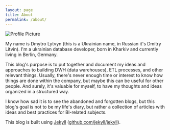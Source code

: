 ```yaml
---
layout: page
title: About
permalink: /about/
---
```


<img src="{{ site.baseurl }}/assets/profile_photo.jpg" title="Profile Picture" class="profile">

My name is Dmytro Lytvyn (this is a Ukrainian name, in Russian it's Dmitry Litvin). I'm a ukrainian database developer, born in Kharkiv and currently living in Berlin, Germany.

This blog's purpose is to put together and document my ideas and approaches to building DWH (data warehouses), ETL processes, and other relevant things. Usually, there's never enough time or interest to know how things are done within the company, but maybe this can be useful for other people. And surely, it's valuable for myself, to have my thoughts and ideas organized in a structured way.

I know how sad it is to see the abandoned and forgotten blogs, but this blog's goal is not to be my life's diary, but rather a collection of articles with ideas and best practices for BI-related subjects.

This blog is built using [Jekyll](http://jekyllrb.com/) ([github.com/jekyll/jekyll](https://github.com/jekyll/jekyll)).
